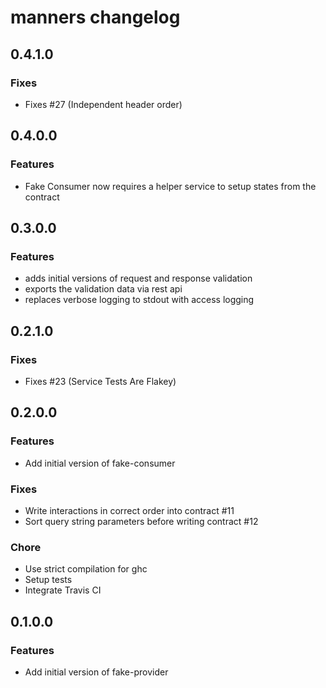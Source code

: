 # manners changelog

## 0.4.1.0

### Fixes

- Fixes #27 (Independent header order)

## 0.4.0.0

### Features

- Fake Consumer now requires a helper service to setup states from the contract

## 0.3.0.0

### Features

- adds initial versions of request and response validation
- exports the validation data via rest api
- replaces verbose logging to stdout with access logging

## 0.2.1.0

### Fixes

- Fixes #23 (Service Tests Are Flakey)

## 0.2.0.0

### Features
- Add initial version of fake-consumer

### Fixes
- Write interactions in correct order into contract #11
- Sort query string parameters before writing contract #12

### Chore
- Use strict compilation for ghc
- Setup tests
- Integrate Travis CI

## 0.1.0.0

### Features

- Add initial version of fake-provider
